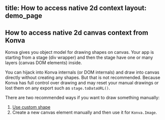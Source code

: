title: How to access native 2d context
layout: demo_page
---

## How to access native 2d canvas context from Konva

Konva gives you object model for drawing shapes on canvas. Your app is starting from a stage (div wrapper) and then the stage have one or many layers (canvas DOM elements) inside.

You can hijack into Konva internals (or DOM internals) and draw into canvas directly without creating any shapes. But that is not recommended. Because Konva has full control over drawing and may reset your manual drawings or lost them on any export such as `stage.toDataURL()`.

There are two recommended ways if you want to draw something manually:

1. [Use custom shape](https://konvajs.org/docs/shapes/Custom.html)
2. Create a new canvas element manually and then use it for `Konva.Image`.


<!-- {% iframe /downloads/code/sandbox/Native_Context_Access.html %} -->

<!-- {% include_code Konva 20000 Nodes Demo sandbox/Native_Context_Access.html %} -->
